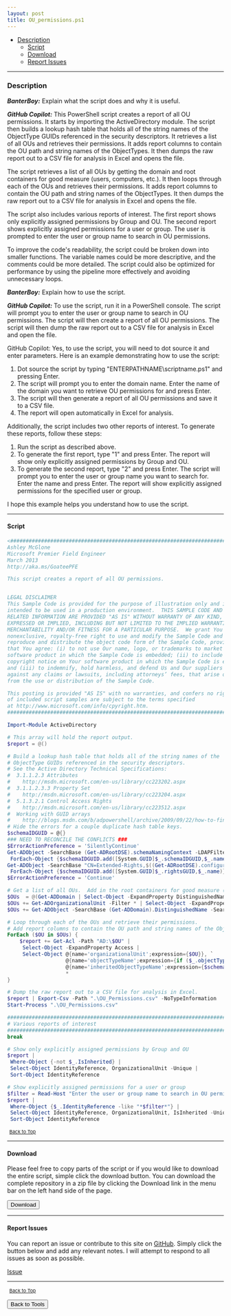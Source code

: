 ```yaml
---
layout: post
title: OU_permissions.ps1
---
```


- [Description](#description)
  - [Script](#script)
  - [Download](#download)
  - [Report Issues](#report-issues)

---

### Description

**_BanterBoy:_** Explain what the script does and why it is useful.

**_GitHub Copilot:_** This PowerShell script creates a report of all OU permissions. It starts by importing the ActiveDirectory module. The script then builds a lookup hash table that holds all of the string names of the ObjectType GUIDs referenced in the security descriptors. It retrieves a list of all OUs and retrieves their permissions. It adds report columns to contain the OU path and string names of the ObjectTypes. It then dumps the raw report out to a CSV file for analysis in Excel and opens the file.

The script retrieves a list of all OUs by getting the domain and root containers for good measure (users, computers, etc.). It then loops through each of the OUs and retrieves their permissions. It adds report columns to contain the OU path and string names of the ObjectTypes. It then dumps the raw report out to a CSV file for analysis in Excel and opens the file.

The script also includes various reports of interest. The first report shows only explicitly assigned permissions by Group and OU. The second report shows explicitly assigned permissions for a user or group. The user is prompted to enter the user or group name to search in OU permissions.

To improve the code's readability, the script could be broken down into smaller functions. The variable names could be more descriptive, and the comments could be more detailed. The script could also be optimized for performance by using the pipeline more effectively and avoiding unnecessary loops.

**_BanterBoy:_** Explain how to use the script.

**_GitHub Copilot:_** To use the script, run it in a PowerShell console. The script will prompt you to enter the user or group name to search in OU permissions. The script will then create a report of all OU permissions. The script will then dump the raw report out to a CSV file for analysis in Excel and open the file.

GitHub Copilot: Yes, to use the script, you will need to dot source it and enter parameters. Here is an example demonstrating how to use the script:

1. Dot source the script by typing "ENTERPATHNAME\scriptname.ps1" and pressing Enter.
2. The script will prompt you to enter the domain name. Enter the name of the domain you want to retrieve OU permissions for and press Enter.
3. The script will then generate a report of all OU permissions and save it to a CSV file.
4. The report will open automatically in Excel for analysis.

Additionally, the script includes two other reports of interest. To generate these reports, follow these steps:

1. Run the script as described above.
2. To generate the first report, type "1" and press Enter. The report will show only explicitly assigned permissions by Group and OU.
3. To generate the second report, type "2" and press Enter. The script will prompt you to enter the user or group name you want to search for. Enter the name and press Enter. The report will show explicitly assigned permissions for the specified user or group.

I hope this example helps you understand how to use the script.

---

#### Script

```powershell
<##############################################################################
Ashley McGlone
Microsoft Premier Field Engineer
March 2013
http://aka.ms/GoateePFE

This script creates a report of all OU permissions.


LEGAL DISCLAIMER
This Sample Code is provided for the purpose of illustration only and is not
intended to be used in a production environment.  THIS SAMPLE CODE AND ANY
RELATED INFORMATION ARE PROVIDED "AS IS" WITHOUT WARRANTY OF ANY KIND, EITHER
EXPRESSED OR IMPLIED, INCLUDING BUT NOT LIMITED TO THE IMPLIED WARRANTIES OF
MERCHANTABILITY AND/OR FITNESS FOR A PARTICULAR PURPOSE.  We grant You a
nonexclusive, royalty-free right to use and modify the Sample Code and to
reproduce and distribute the object code form of the Sample Code, provided
that You agree: (i) to not use Our name, logo, or trademarks to market Your
software product in which the Sample Code is embedded; (ii) to include a valid
copyright notice on Your software product in which the Sample Code is embedded;
and (iii) to indemnify, hold harmless, and defend Us and Our suppliers from and
against any claims or lawsuits, including attorneys’ fees, that arise or result
from the use or distribution of the Sample Code.

This posting is provided "AS IS" with no warranties, and confers no rights. Use
of included script samples are subject to the terms specified
at http://www.microsoft.com/info/cpyright.htm.
##############################################################################>

Import-Module ActiveDirectory

# This array will hold the report output.
$report = @()

# Build a lookup hash table that holds all of the string names of the
# ObjectType GUIDs referenced in the security descriptors.
# See the Active Directory Technical Specifications:
#  3.1.1.2.3 Attributes
#    http://msdn.microsoft.com/en-us/library/cc223202.aspx
#  3.1.1.2.3.3 Property Set
#    http://msdn.microsoft.com/en-us/library/cc223204.aspx
#  5.1.3.2.1 Control Access Rights
#    http://msdn.microsoft.com/en-us/library/cc223512.aspx
#  Working with GUID arrays
#    http://blogs.msdn.com/b/adpowershell/archive/2009/09/22/how-to-find-extended-rights-that-apply-to-a-schema-class-object.aspx
# Hide the errors for a couple duplicate hash table keys.
$schemaIDGUID = @{}
### NEED TO RECONCILE THE CONFLICTS ###
$ErrorActionPreference = 'SilentlyContinue'
Get-ADObject -SearchBase (Get-ADRootDSE).schemaNamingContext -LDAPFilter '(schemaIDGUID=*)' -Properties name, schemaIDGUID |
 ForEach-Object {$schemaIDGUID.add([System.GUID]$_.schemaIDGUID,$_.name)}
Get-ADObject -SearchBase "CN=Extended-Rights,$((Get-ADRootDSE).configurationNamingContext)" -LDAPFilter '(objectClass=controlAccessRight)' -Properties name, rightsGUID |
 ForEach-Object {$schemaIDGUID.add([System.GUID]$_.rightsGUID,$_.name)}
$ErrorActionPreference = 'Continue'

# Get a list of all OUs.  Add in the root containers for good measure (users, computers, etc.).
$OUs  = @(Get-ADDomain | Select-Object -ExpandProperty DistinguishedName)
$OUs += Get-ADOrganizationalUnit -Filter * | Select-Object -ExpandProperty DistinguishedName
$OUs += Get-ADObject -SearchBase (Get-ADDomain).DistinguishedName -SearchScope OneLevel -LDAPFilter '(objectClass=container)' | Select-Object -ExpandProperty DistinguishedName

# Loop through each of the OUs and retrieve their permissions.
# Add report columns to contain the OU path and string names of the ObjectTypes.
ForEach ($OU in $OUs) {
    $report += Get-Acl -Path "AD:\$OU" |
     Select-Object -ExpandProperty Access |
     Select-Object @{name='organizationalUnit';expression={$OU}}, `
                   @{name='objectTypeName';expression={if ($_.objectType.ToString() -eq '00000000-0000-0000-0000-000000000000') {'All'} Else {$schemaIDGUID.Item($_.objectType)}}}, `
                   @{name='inheritedObjectTypeName';expression={$schemaIDGUID.Item($_.inheritedObjectType)}}, `
                   *
}

# Dump the raw report out to a CSV file for analysis in Excel.
$report | Export-Csv -Path ".\OU_Permissions.csv" -NoTypeInformation
Start-Process ".\OU_Permissions.csv"

###############################################################################
# Various reports of interest
###############################################################################
break

# Show only explicitly assigned permissions by Group and OU
$report |
 Where-Object {-not $_.IsInherited} |
 Select-Object IdentityReference, OrganizationalUnit -Unique |
 Sort-Object IdentityReference

# Show explicitly assigned permissions for a user or group
$filter = Read-Host "Enter the user or group name to search in OU permissions"
$report |
 Where-Object {$_.IdentityReference -like "*$filter*"} |
 Select-Object IdentityReference, OrganizationalUnit, IsInherited -Unique |
 Sort-Object IdentityReference
```

<span style="font-size:11px;"><a href="#"><i class="fas fa-caret-up" aria-hidden="true" style="color: white; margin-right:5px;"></i>Back to Top</a></span>

---

#### Download

Please feel free to copy parts of the script or if you would like to download the entire script, simple click the download button. You can download the complete repository in a zip file by clicking the Download link in the menu bar on the left hand side of the page.

<button class="btn" type="submit" onclick="window.open('/PowerShell/tools/OU_permissions.ps1')">
    <i class="fa fa-cloud-download-alt">
    </i>
        Download
</button>

---

#### Report Issues

You can report an issue or contribute to this site on <a href="https://github.com/BanterBoy/scripts-blog/issues">GitHub</a>. Simply click the button below and add any relevant notes. I will attempt to respond to all issues as soon as possible.

<!-- Place this tag where you want the button to render. -->

<a class="github-button" href="https://github.com/BanterBoy/scripts-blog/issues/new?title=OU_permissions.ps1&body=There is a problem with this function. Please find details below." data-show-count="true" aria-label="Issue BanterBoy/scripts-blog on GitHub">Issue</a>

---

<span style="font-size:11px;"><a href="#"><i class="fas fa-caret-up" aria-hidden="true" style="color: white; margin-right:5px;"></i>Back to Top</a></span>

<a href="/menu/_pages/tools.html">
    <button class="btn">
        <i class='fas fa-reply'>
        </i>
            Back to Tools
    </button>
</a>

[1]: http://ecotrust-canada.github.io/markdown-toc
[2]: https://github.com/googlearchive/code-prettify

```

```
